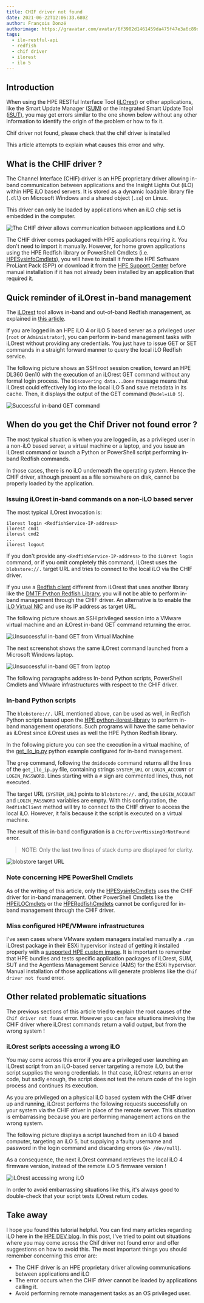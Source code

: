 ```yaml
---
title: CHIF driver not found
date: 2021-06-22T12:06:33.680Z
author: François Donzé
authorimage: https://gravatar.com/avatar/6f3982d1461459da475f47e3a6c89d1d?s=192
tags:
  - ilo-restful-api
  - redfish
  - chif driver
  - ilorest
  - ilo 5
---
```

## Introduction

When using the HPE RESTful Interface Tool ([iLOrest](http://hpe.com/info/resttool)) or other applications, like the Smart Update Manager ([SUM](https://www.hpe.com/us/en/servers/smart-update.html)) or the integrated Smart Update Tool ([iSUT](https://support.hpe.com/hpesc/public/docDisplay?docLocale=en_US&docId=emr_na-a00068223en_us)), you may get errors similar to the one shown below without any other information to identify the origin of the problem or how to fix it.

Chif driver not found, please check that the chif driver is installed

This article attempts to explain what causes this error and why.

## What is the CHIF driver ?

The Channel Interface (CHIF) driver is an HPE proprietary driver allowing  in-band communication between applications and the Insight Lights Out (iLO) within HPE iLO based servers. It is stored as a dynamic loadable library file (`.dll`) on Microsoft Windows and a shared object (`.so`) on Linux.

This driver can only be loaded by applications when an iLO chip set is embedded in the computer.

![The CHIF driver allows communication between applications and iLO](/img/chifdriver.png "The CHIF driver allows communication between applications and iLO")

The CHIF driver comes packaged with HPE applications requiring it. You don't need to import it manually. However, for home grown applications using the HPE Redfish library or PowerShell Cmdlets (i.e. [HPESysinfoCmdlets](https://www.powershellgallery.com/packages?q=HPESysinfoCmdlets)), you will have to  install it from the HPE Software ProLiant Pack (SPP) or download it from the [HPE Support Center](https://internal.support.hpe.com/hpesc/public/km/search#q=ilo%205%20channel%20interface%20driver&t=DriversandSoftware&sort=relevancy&numberOfResults=25) before manual installation if it has not already been installed by an application that required it. 

## Quick reminder of iLOrest in-band management

The [iLOrest](http://hpe.com/info/resttool) tool allows in-band and out-of-band Redfish management, as explained in [this article](https://developer.hpe.com/blog/managing-ilo-sessions-with-redfish/).

If you are logged in an HPE iLO 4 or iLO 5 based server as a privileged user (`root` or `Administrator`), you can perform in-band management tasks with iLOrest without providing any credentials. You just have to issue GET or SET commands in a straight forward manner to query the local iLO Redfish service.

The following picture shows an SSH root session creation, toward an HPE DL360 Gen10 with the execution of an iLOrest GET command without any formal login process. The `Discovering data...Done` message means that iLOrest could effectively log into the local iLO 5 and save metadata in its cache. Then, it displays the output of the GET command (`Model=iLO 5`).

![Successful in-band GET command](/img/successfulinbandget.png "Successful in-band GET command")

## When do you get the Chif Driver not found error ?

The most typical situation is when you are logged in, as a privileged user in a non-iLO based server, a virtual machine or a laptop, and you issue an iLOrest command or launch a Python or PowerShell script performing in-band Redfish commands.

In those cases, there is no iLO underneath the operating system. Hence the CHIF driver, although present as a file somewhere on disk, cannot be properly loaded by the application.

### Issuing iLOrest in-band commands on a non-iLO based server

The most typical iLOrest invocation is:

```shell
ilorest login <RedfishService-IP-address>
ilorest cmd1
ilorest cmd2
...
ilorest logout
```

If you don't provide any `<RedfishService-IP-address>` to the `iLOrest login` command, or if you omit completely this command, iLOrest uses the `blobstore://.` target URL and tries to connect to the local iLO via the CHIF driver.

If you use a [Redfish client](https://youtu.be/ur9UKRV_0S8) different from iLOrest that uses another library like the [DMTF Python Redfish Library](https://github.com/DMTF/python-redfish-library), you will not be able to perform in-band management through the CHIF driver. An alternative is to enable the [iLO Virtual NIC](https://www.youtube.com/watch?v=KM1FZ-AlctA) and use its IP address as target URL.

The following picture shows an SSH privileged session into a VMware virtual machine and an iLOrest in-band GET command returning the error. 

![Unsuccessful in-band GET from Virtual Machine](/img/unsuccessfulinbandgetinvm.png "Unsuccessful in-band GET from Virtual Machine")

The next screenshot shows the same iLOrest command launched from a Microsoft Windows laptop.

![Unsuccessful in-band GET from laptop](/img/unsuccessfulinbandgetinwinlaptop.png "Unsuccessful in-band GET from laptop")

The following paragraphs address In-band Python scripts, PowerShell Cmdlets and VMware infrastructures with respect to the CHIF driver. 

### In-band Python scripts

The `blobstore://.` URL mentioned above, can be used as well, in Redfish Python scripts based upon the [HPE python-ilorest-library](https://github.com/HewlettPackard/python-ilorest-library) to perform in-band management operations. Such programs will have the same behavior as iLOrest since iLOrest uses as well the HPE Python Redfish library. 

In the following picture you can see the execution in a virtual machine, of the [get\_ilo\_ip.py](https://github.com/HewlettPackard/python-ilorest-library/blob/master/examples/Redfish/get_ilo_ip.py) python example configured for in-band management.

The `grep` command, following the `dmidecode` command returns all the lines of the `get_ilo_ip.py` file, containing strings `SYSTEM_URL` or `LOGIN_ACCOUNT` or `LOGIN_PASSWORD`. Lines starting with a `#` sign are commented lines, thus, not executed.

The target URL (`SYSTEM_URL`) points to `blobstore://.` and, the `LOGIN_ACCOUNT` and `LOGIN_PASSWORD` variables are empty. With this configuration, the `RedfishClient` method will try to connect to the CHIF driver to access the local iLO. However, it fails because it the script is executed on a virtual machine.

The result of this in-band configuration is a `ChifDriverMissingOrNotFound` error. 

> NOTE: Only the last two lines of stack dump are displayed for clarity.

![blobstore target URL](/img/blobstoretarget.png "blobstore target URL")

### Note concerning HPE PowerShell Cmdlets

 As of the writing of this article, only the [HPESysinfoCmdlets](https://www.powershellgallery.com/packages?q=HPESysinfoCmdlets) uses the CHIF driver for in-band management. Other PowerShell Cmdlets like the [HPEiLOCmdlets](https://www.powershellgallery.com/packages/HPEiLOCmdlets/) or the [HPERedfishCmdlets](https://www.powershellgallery.com/packages/HPERedfishCmdlets/) cannot be configured for in-band management through the CHIF driver.

### Miss configured HPE/VMware infrastructures

I've seen cases where VMware system managers installed manually a `.rpm` iLOrest package in their ESXi hypervisor instead of getting it installed properly with a [supported HPE custom image](https://vibsdepot.hpe.com/). It is important to remember that HPE bundles and tests specific application packages of iLOrest, SUM, SUT and the Agentless Management Service (AMS) for the ESXi hypervisor. Manual installation of those applications will generate problems like the `Chif driver not found` error.

## Other related problematic situations

The previous sections of this article tried to explain the root causes of the `Chif driver not found` error. However you can face situations involving the CHIF driver where iLOrest commands return a valid output, but from the wrong system !

### iLOrest scripts accessing a wrong iLO

You may come across this error if you are a privileged user launching an iLOrest script from an iLO-based server targeting a remote iLO, but the script supplies the wrong credentials. In that case, iLOrest returns an error code, but sadly enough, the script does not test the return code of the login process and continues its execution. 

As you are privileged on a physical iLO based system with the CHIF driver up and running, iLOrest performs the following requests successfully on your system via the CHIF driver in place of the remote server. This situation is embarrassing because you are performing management actions on the wrong system.

The following picture displays a script launched from an iLO 4 based computer, targeting an iLO 5, but supplying a faulty username and password in the login command and discarding errors (`&> /dev/null`).

As a consequence, the next iLOrest command retrieves the local iLO 4 firmware version, instead of the remote iLO 5 firmware version ! 

![iLOrest accessing wrong iLO](/img/wrongchif.png "iLOrest accessing wrong iLO")

In order to avoid embarrassing situations like this, it's always good to double-check that your script tests iLOrest return codes.

## Take away

I hope you found this tutorial helpful. You can find many articles regarding iLO here in the [HPE DEV blog](https://developer.hpe.com/blog/). In this post, I've tried to point out situations where you may come across the Chif driver not found error and offer suggestions on how to avoid this. The most important things you should remember concerning this error are: 

* The CHIF driver is an HPE proprietary driver allowing communications between applications and iLO
* The error occurs when the CHIF driver cannot be loaded by applications calling it.
* Avoid performing remote management tasks as an OS privileged user.
